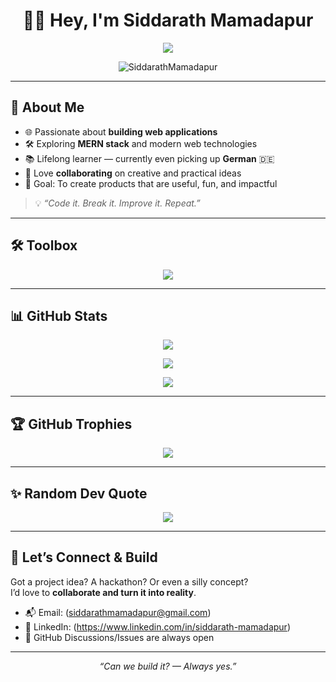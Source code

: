 <h1 align="center">👨‍💻 Hey, I'm Siddarath Mamadapur</h1>

<p align="center">
  <img src="https://readme-typing-svg.demolab.com?font=Fira+Code&size=22&duration=2500&pause=1000&color=4DB8FF&center=true&vCenter=true&width=500&lines=Full-Stack+Web+Developer;Tech+Explorer+%26+Builder;Always+Learning+New+Things;Code.+Break.+Improve." />
</p>

<p align="center"> 
  <img src="https://komarev.com/ghpvc/?username=Siddarath3670&label=Profile%20views&color=0e75b6&style=flat" alt="SiddarathMamadapur" /> 
</p>

---

## 🚀 About Me  

- 🌐 Passionate about **building web applications**  
- 🛠 Exploring **MERN stack** and modern web technologies  
- 📚 Lifelong learner — currently even picking up **German** 🇩🇪  
- 🤝 Love **collaborating** on creative and practical ideas  
- 🎯 Goal: To create products that are useful, fun, and impactful  

> 💡 _“Code it. Break it. Improve it. Repeat.”_

---

## 🛠 Toolbox  

<p align="center">
  <img src="https://skillicons.dev/icons?i=react,nextjs,nodejs,express,mongodb,js,ts,html,css,tailwind,git,github,figma,vscode" />
</p>

---

## 📊 GitHub Stats  

<p align="center">
  <img src="https://github-readme-stats.vercel.app/api?username=Siddarath3670&show_icons=true&theme=tokyonight" />
</p>

<p align="center">
  <img src="https://streak-stats.demolab.com?user=Siddarath3670&theme=tokyonight&hide_border=true" />
</p>

<p align="center">
  <img src="https://github-readme-activity-graph.vercel.app/graph?username=Siddarath3670&theme=tokyo-night" />
</p>

---

## 🏆 GitHub Trophies  

<p align="center"> 
  <img src="https://github-profile-trophy.vercel.app/?username=Siddarath3670&theme=tokyonight&no-frame=true&row=1&column=6" />
</p>

---

## ✨ Random Dev Quote  

<p align="center">
  <img src="https://quotes-github-readme.vercel.app/api?type=horizontal&theme=tokyonight" />
</p>

---

## 🤝 Let’s Connect & Build  

Got a project idea? A hackathon? Or even a silly concept?  
I’d love to **collaborate and turn it into reality**.  

- 📬 Email: (siddarathmamadapur@gmail.com) 
- 💼 LinkedIn: (https://www.linkedin.com/in/siddarath-mamadapur)  
- 🖤 GitHub Discussions/Issues are always open  

---

<p align="center"><i>“Can we build it? — Always yes.”</i></p>
